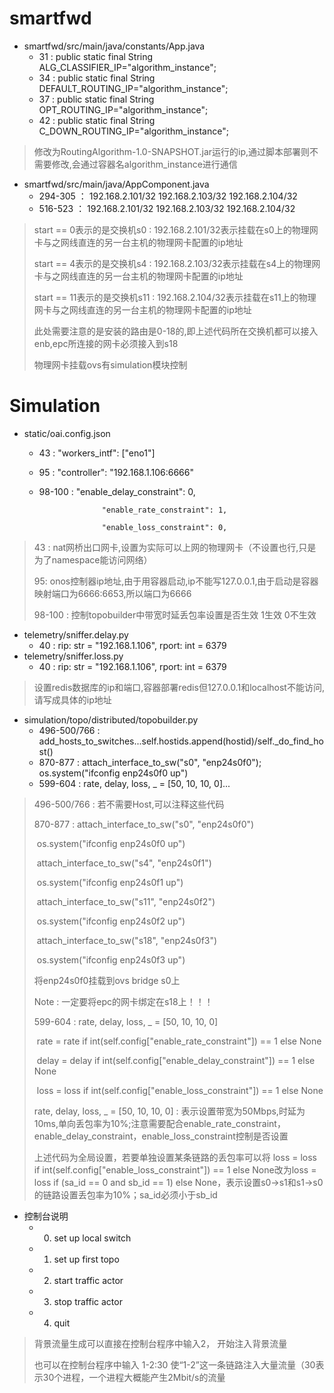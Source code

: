 # smartfwd

- smartfwd/src/main/java/constants/App.java
  - 31 : public static final String ALG_CLASSIFIER_IP="algorithm_instance";
  - 34 : public static final String DEFAULT_ROUTING_IP="algorithm_instance";
  - 37 : public static final String OPT_ROUTING_IP="algorithm_instance";
  - 42 : public static final String C_DOWN_ROUTING_IP="algorithm_instance";

> 修改为RoutingAlgorithm-1.0-SNAPSHOT.jar运行的ip,通过脚本部署则不需要修改,会通过容器名algorithm_instance进行通信

- smartfwd/src/main/java/AppComponent.java
  - 294-305 ： 192.168.2.101/32 192.168.2.103/32 192.168.2.104/32
  - 516-523 ： 192.168.2.101/32 192.168.2.103/32 192.168.2.104/32

> start == 0表示的是交换机s0 : 192.168.2.101/32表示挂载在s0上的物理网卡与之网线直连的另一台主机的物理网卡配置的ip地址
>
> start == 4表示的是交换机s4 : 192.168.2.103/32表示挂载在s4上的物理网卡与之网线直连的另一台主机的物理网卡配置的ip地址
>
> start == 11表示的是交换机s11 : 192.168.2.104/32表示挂载在s11上的物理网卡与之网线直连的另一台主机的物理网卡配置的ip地址
>
> 此处需要注意的是安装的路由是0-18的,即上述代码所在交换机都可以接入enb,epc所连接的网卡必须接入到s18
>
> 物理网卡挂载ovs有simulation模块控制

# Simulation

- static/oai.config.json

  - 43 :  "workers_intf": ["eno1"]

  - 95 :  "controller": "192.168.1.106:6666"

  - 98-100 :  "enable_delay_constraint": 0,

     				  "enable_rate_constraint": 1,
	
     				  "enable_loss_constraint": 0,

> 43 :  nat网桥出口网卡,设置为实际可以上网的物理网卡（不设置也行,只是为了namespace能访问网络）
>
> 95:   onos控制器ip地址,由于用容器启动,ip不能写127.0.0.1,由于启动是容器映射端口为6666:6653,所以端口为6666
>
> 98-100 :  控制topobuilder中带宽时延丢包率设置是否生效 1生效 0不生效

- telemetry/sniffer.delay.py
  - 40 :  rip: str = "192.168.1.106", rport: int = 6379
- telemetry/sniffer.loss.py
  - 40 :  rip: str = "192.168.1.106", rport: int = 6379

> 设置redis数据库的ip和端口,容器部署redis但127.0.0.1和localhost不能访问,请写成具体的ip地址

- simulation/topo/distributed/topobuilder.py
  - 496-500/766 : add_hosts_to_switches...self.hostids.append(hostid)/self._do_find_host()
  - 870-877 :  attach_interface_to_sw("s0", "enp24s0f0"); os.system("ifconfig enp24s0f0 up")
  - 599-604 :  rate, delay, loss, _ = [50, 10, 10, 0]...

> 496-500/766 :  若不需要Host,可以注释这些代码
>
> 870-877 :   attach_interface_to_sw("s0", "enp24s0f0")
>
> ​    			   os.system("ifconfig enp24s0f0 up")
>
> ​					   attach_interface_to_sw("s4", "enp24s0f1")
>
> ​					   os.system("ifconfig enp24s0f1 up")
>
> ​					   attach_interface_to_sw("s11", "enp24s0f2")
>
> ​					   os.system("ifconfig enp24s0f2 up")
>
> ​    				 attach_interface_to_sw("s18", "enp24s0f3")
>
> ​    				 os.system("ifconfig enp24s0f3 up")
>
> 将enp24s0f0挂载到ovs bridge s0上
>
> Note :  一定要将epc的网卡绑定在s18上！！！
>
> 599-604 :  rate, delay, loss, _ = [50, 10, 10, 0]
>
> ​				    rate = rate if int(self.config["enable_rate_constraint"]) == 1 else None
>
> ​         	delay = delay if int(self.config["enable_delay_constraint"]) == 1 else None
>
> ​           loss = loss if int(self.config["enable_loss_constraint"]) == 1 else None
>
> rate, delay, loss, _ = [50, 10, 10, 0] :  表示设置带宽为50Mbps,时延为10ms,单向丢包率为10%;注意需要配合enable_rate_constraint，enable_delay_constraint，enable_loss_constraint控制是否设置
>
> 上述代码为全局设置，若要单独设置某条链路的丢包率可以将 loss = loss if int(self.config["enable_loss_constraint"]) == 1 else None改为loss = loss if (sa_id == 0 and sb_id == 1) else None，表示设置s0->s1和s1->s0的链路设置丢包率为10%；sa_id必须小于sb_id 

- 控制台说明
  - 0. set up local switch
  - 1. set up first topo
  - 2. start traffic actor
  - 3. stop traffic actor
  - 4. quit

> 背景流量生成可以直接在控制台程序中输入2， 开始注入背景流量
>
> 也可以在控制台程序中输入 1-2:30 使“1-2”这一条链路注入大量流量（30表示30个进程，一个进程大概能产生2Mbit/s的流量